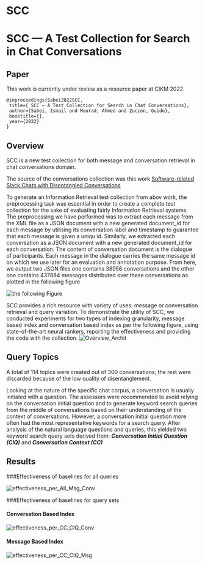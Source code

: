 # SCC
# SCC — A Test Collection for Search in Chat Conversations
## Paper
This work is currently under review as a resource paper at CIKM 2022.
```
@inproceedings{Sabei2022SCC,
 title={ SCC — A Test Collection for Search in Chat Conversations},
 author={Sabei, Ismail and Mourad, Ahmed and Zuccon, Guido},
 booktitle={},
 year={2022}
}
```
## Overview

SCC is a new test collection for both message and conversation retrieval in chat conversations domain.

The source of the conversations collection was this work [Software-related Slack Chats with Disentangled Conversations](https://github.com/preethac/Software-related-Slack-Chats-with-Disentangled-Conversations.git)

To generate an Information Retrieval test collection from abov work, the preprocessing task was essential in order to create a complete test collection for the sake of evaluating fairly Information Retrieval systems. The preprocessing we have performed was to extract each message from the XML file as a JSON document with a new generated document\_id for each message by utilising its conversation label and timestamp to guarantee that each message is given a uniqu id. Similarly, we extracted each conversation as a JSON document with a new generated document\_id for each conversation. The content of conversation document is the dialogue of participants. Each message in the dialogue carries the same message id on which we  use later for an evaluation and annotation purpose. From here, we output two JSON files one contains 38956 conversations and the other one contains 437884 messages distributed over these conversations as plotted in the following figure 

![the following Figure](https://user-images.githubusercontent.com/79240808/173351765-0071e998-301a-4705-b73d-de95c1fbe99e.png)





SCC provides a rich resource with  variety of uses: message or conversation  retrieval and query variation. To demonstrate the utility of SCC, we conducted experiments for two types of indexing granularity, message based index and conversation based index as per the following figure, using state-of-the-art neural rankers, reporting the effectiveness and providing the code with the collection. 
 ![Overview_Archit](https://user-images.githubusercontent.com/79240808/192994130-e75b6621-8752-4df2-978e-67b6cb25986f.png)


## Query Topics

A total of 114 topics were created out of 300 conversations; the rest were discarded because of the low quality of disentanglement.

Looking at the nature of the specific chat corpus, a conversation is usually initiated with a question. The assessors were recommended to avoid relying on the conversation initial question and to generate keyword search queries from the middle of conversations based on their understanding of the context of conversations. However, a conversation initial question more often had the most representative keywords for a search query. After analysis of the natural language questions and queries, this yielded two keyword search query sets derived from: ***Conversation Initial Question (CIQ)*** and ***Conversation Context (CC)***

## Results 
###Effectiveness of baselines for all queries 

![effectiveness_per_All_Msg_Conv](https://user-images.githubusercontent.com/79240808/192994610-d40bea9c-0391-448d-b1cc-643c0099e454.png)

###Effectiveness of baselines for query sets
#### Conversation Based Index


![effectiveness_per_CC_CIQ_Conv](https://user-images.githubusercontent.com/79240808/192994880-5573514c-11ae-413c-934f-c505df386439.png)

#### Message Based Index

![effectiveness_per_CC_CIQ_Msg](https://user-images.githubusercontent.com/79240808/192995047-67fe393f-6521-413d-882f-faad4d252162.png)


